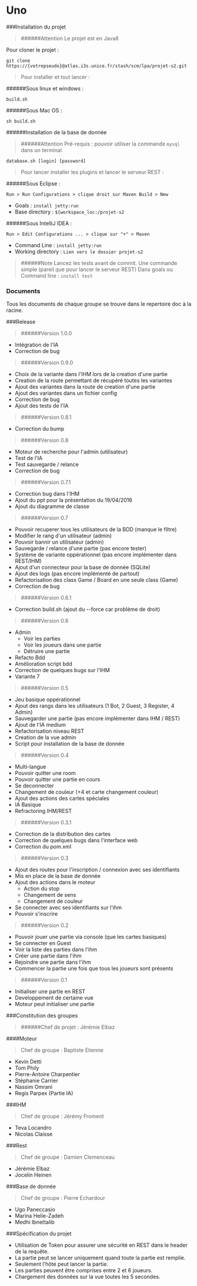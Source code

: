 # Uno

###Installation du projet
>######Attention
Le projet est en Java8

Pour cloner le projet : 
```
git clone https://{votrepseudo}@atlas.i3s.unice.fr/stash/scm/lpa/projet-s2.git
```



>Pour installer et tout lancer : 

######Sous linux et windows : 
```
build.sh
```
######Sous Mac OS : 
```
sh build.sh
```

######Installation de la base de donnée

>######Attention
Pré-requis : pouvoir utiliser la commande `mysql` dans un terminal

```
database.sh [login] [password]
```

>Pour lancer installer les plugins et lancer le serveur REST :

######Sous Eclipse : 

```
Run > Run Configurations > clique droit sur Maven Build > New
```

- Goals : `install jetty:run`
- Base directory : `${workspace_loc:/projet-s2`

######Sous IntelliJ IDEA : 
```
Run > Edit Configurations ... > clique sur "+" > Maven
```
- Command Line : `install jetty:run`
- Working directory : `Lien vers le dossier projet-s2`

>######Note
Lancez les tests avant de commit. Une commande simple (pareil que pour lancer le serveur REST)
Dans goals ou Command line : `install test`

### Documents

Tous les documents de chaque groupe se trouve dans le repertoire doc à la racine.

###Release

>######Version 1.0.0

- Intégration de l'IA
- Correction de bug

>######Version 0.9.0

- Choix de la variante dans l'IHM lors de la creation d'une partie
- Creation de la route permettant de récupéré toutes les variantes
- Ajout des variantes dans la route de creation d'une partie
- Ajout des variantes dans un fichier config
- Correction de bug
- Ajout des tests de l'IA 

>######Version 0.8.1

- Correction du bump

>######Version 0.8

- Moteur de recherche pour l'admin (utilisateur)
- Test de l'IA
- Test sauvegarde / relance
- Correction de bug

>######Version 0.7.1

- Correction bug dans l'IHM
- Ajout du ppt pour la présentation du 19/04/2016
- Ajout du diagramme de classe

>######Version 0.7

- Pouvoir recuperer tous les utilisateurs de la BDD (manque le filtre)
- Modifier le rang d'un utilisateur (admin)
- Pouvoir bannir un utilisateur (admin)
- Sauvegarde / relance d'une partie (pas encore tester)
- Système de variante oppérationnel (pas encore implémenter dans REST/IHM)
- Ajout d'un connecteur pour la base de donnée (SQLite)
- Ajout des logs (pas encore implémenté de partout)
- Refactorisation des class Game / Board en une seule class (Game)
- Correction de bug

>######Version 0.6.1

- Correction build.sh (ajout du --force car problème de droit)

>######Version 0.6

- Admin 
    - Voir les parties
    - Voir les joueurs dans une partie
    - Détruire une partie
- Refacto Bdd
- Amélioration script bdd
- Correction de quelques bugs sur l'IHM
- Variante 7

>######Version 0.5

- Jeu basique oppérationnel
- Ajout des rangs dans les utilisateurs (1 Bot, 2 Guest, 3 Register, 4 Admin)
- Sauvegarder une partie (pas encore implémenter dans IHM / REST) 
- Ajout de l'IA medium
- Refactorisation niveau REST
- Creation de la vue admin
- Script pour installation de la base de donnée

>######Version 0.4

- Multi-langue
- Pouvoir quitter une room
- Pouvoir quitter une partie en cours
- Se deconnecter 
- Changement de couleur (+4 et carte changement couleur)
- Ajout des actions des cartes spéciales
- IA Basique
- Refractoring IHM/REST


>######Version 0.3.1

- Correction de la distribution des cartes
- Correction de quelques bugs dans l'interface web
- Correction du pom.xml

>######Version 0.3

- Ajout des routes pour l'inscription / connexion avec ses identifiants
- Mis en place de la base de donnée
- Ajout des actions dans le moteur
    - Action du stop
    - Changement de sens
    - Changement de couleur
- Se connecter avec ses identifiants sur l'ihm
- Pouvoir s'inscrire

>######Version 0.2

- Pouvoir jouer une partie via console (que les cartes basiques)
- Se connecter en Guest
- Voir la liste des parties dans l'ihm
- Créer une partie dans l'ihm
- Rejoindre une partie dans l'ihm
- Commencer la partie une fois que tous les joueurs sont présents

>######Version 0.1

- Initialiser une partie en REST
- Developpement de certaine vue
- Moteur peut initialiser une partie


###Constitution des groupes
>######Chef de projet : Jérémie Elbaz

####Moteur
>Chef de groupe : Baptiste Etienne

- Kevin Detti
- Tom Phily
- Pierre-Antoire Charpentier
- Stéphanie Carrier
- Nassim Omrani
- Regis Parpex (Partie IA)

###IHM
>Chef de groupe : Jérémy Froment

- Teva Locandro
- Nicolas Claisse

###Rest
>Chef de groupe : Damien Clemenceau

- Jérémie Elbaz
- Jocelin Heinen

###Base de donnée
>Chef de groupe : Pierre Echardour 

- Ugo Paneccasio
- Marina Helie-Zadeh
- Medhi Ibnettalib

###Spécification du projet
- Utilisation de Token pour assurer une sécurité en REST dans le header de la requête.
- La partie peut se lancer uniquement quand toute la partie est remplie.
- Seulement l'hôte peut lancer la partie.
- Les parties peuvent être comprises entre 2 et 6 joueurs.
- Chargement des données sur la vue toutes les 5 secondes.

